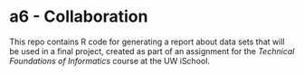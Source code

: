 # a6 - Collaboration
This repo contains R code for generating a report about data sets that will be used in a final project,
created as part of an assignment for the _Technical Foundations of Informatics_ course at the UW iSchool.
